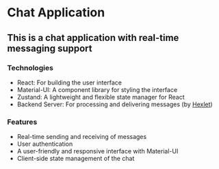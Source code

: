 # Chat Application #
## This is a chat application with real-time messaging support ##

### Technologies ###
* React: For building the user interface
* Material-UI: A component library for styling the interface
* Zustand: A lightweight and flexible state manager for React
* Backend Server: For processing and delivering messages (by [Hexlet](https://ru.hexlet.io/))

### Features ###
* Real-time sending and receiving of messages
* User authentication
* A user-friendly and responsive interface with Material-UI
* Client-side state management of the chat
